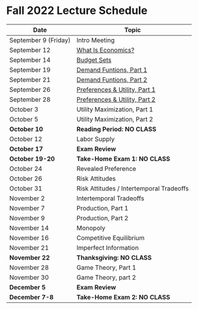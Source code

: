 # Fall 2022 Lecture Schedule

| Date | Topic |
|-----|-----|
| September 9 (Friday) | Intro Meeting |
| September 12 | [What Is Economics?](https://pjakiela.github.io/ECON251/1-what-is-econ.html) |
| September 14 | [Budget Sets](https://pjakiela.github.io/ECON251/2-budget-sets.html) |
| September 19 | [Demand Funtions, Part 1](https://pjakiela.github.io/ECON251/3-demand.html) |
| September 21 | [Demand Funtions, Part 2](https://pjakiela.github.io/ECON251/3-demand.html) |
| September 26 | [Preferences & Utility, Part 1](https://pjakiela.github.io/ECON251/4-preferences.html) |
| September 28 | [Preferences & Utility, Part 2](https://pjakiela.github.io/ECON251/4-preferences.html) |
| October 3 | Utility Maximization, Part 1 |
| October 5 | Utility Maximization, Part 2 |
| **October 10** | **Reading Period:  NO CLASS** |
| October 12 | Labor Supply |
| **October 17** | **Exam Review** |
| **October 19-20** | **Take-Home Exam 1:  NO CLASS** |
| October 24 | Revealed Preference |
| October 26 | Risk Attitudes |
| October 31 | Risk Attitudes / Intertemporal Tradeoffs |
| November 2 | Intertemporal Tradeoffs |
| November 7 | Production, Part 1 |
| November 9 | Production, Part 2 |
| November 14 | Monopoly |
| November 16 | Competitive Equilibrium | 
| November 21 | Imperfect Information |
| **November 22** | **Thanksgiving:  NO CLASS** |
| November 28 | Game Theory, Part 1 |
| November 30 | Game Theory, part 2 | 
| **December 5** | **Exam Review** |
| **December 7-8** | **Take-Home Exam 2:  NO CLASS** |
